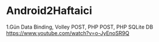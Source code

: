 # Android2Haftaici

1.Gün
Data Binding, Volley POST, PHP POST, PHP SQLite DB
https://www.youtube.com/watch?v=o-JyEnoSR9Q
